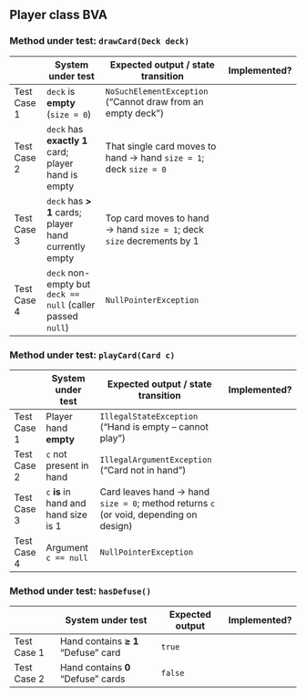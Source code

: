 ## Player class BVA

### Method under test: `drawCard(Deck deck)`

||System under test|Expected output / state transition|Implemented?|
|---|---|---|---|
|Test Case 1|`deck` is **empty** (`size = 0`)|`NoSuchElementException` (“Cannot draw from an empty deck”)||
|Test Case 2|`deck` has **exactly 1** card; player hand is empty|That single card moves to hand → hand `size = 1`; deck `size = 0`||
|Test Case 3|`deck` has **> 1** cards; player hand currently empty|Top card moves to hand → hand `size = 1`; deck `size` decrements by 1||
|Test Case 4|`deck` non-empty but `deck == null` (caller passed `null`)|`NullPointerException`||

### Method under test: `playCard(Card c)`

||System under test|Expected output / state transition|Implemented?|
|---|---|---|---|
|Test Case 1|Player hand **empty**|`IllegalStateException` (“Hand is empty – cannot play”)||
|Test Case 2|`c` not present in hand|`IllegalArgumentException` (“Card not in hand”)||
|Test Case 3|`c` **is** in hand and hand size is 1|Card leaves hand → hand `size = 0`; method returns `c` (or void, depending on design)||
|Test Case 4|Argument `c == null`|`NullPointerException`||

### Method under test: `hasDefuse()`

||System under test|Expected output|Implemented?|
|---|---|---|---|
|Test Case 1|Hand contains **≥ 1** “Defuse” card|`true`||
|Test Case 2|Hand contains **0** “Defuse” cards|`false`||

